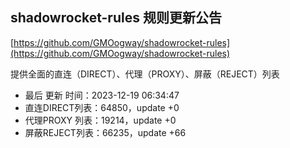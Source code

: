 ## shadowrocket-rules 规则更新公告

[https://github.com/GMOogway/shadowrocket-rules](https://github.com/GMOogway/shadowrocket-rules)

提供全面的直连（DIRECT）、代理（PROXY）、屏蔽（REJECT）列表
- 最后 更新 时间：2023-12-19 06:34:47
- 直连DIRECT列表：64850，update +0
- 代理PROXY 列表：19214，update +0
- 屏蔽REJECT列表：66235，update +66